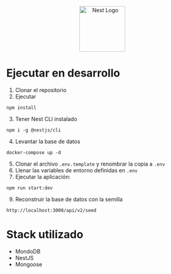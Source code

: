 <p align="center">
  <a href="http://nestjs.com/" target="blank"><img src="https://nestjs.com/img/logo-small.svg" width="120" alt="Nest Logo" /></a>
</p>

# Ejecutar en desarrollo

1. Clonar el repositorio
2. Ejecutar
```
npm install
```
3. Tener Nest CLI instalado
```
npm i -g @nestjs/cli
```
4. Levantar la base de datos
```
docker-compose up -d
```
5. Clonar el archivo ```.env.template``` y renombrar la copia a ```.env```
6. Llenar las variables de entorno definidas en ```.env```
7. Ejecutar la aplicación:
```
npm run start:dev
```
9. Reconstruir la base de datos con la semilla
```
http://localhost:3000/api/v2/seed
```

# Stack utilizado
* MondoDB
* NestJS
* Mongoose